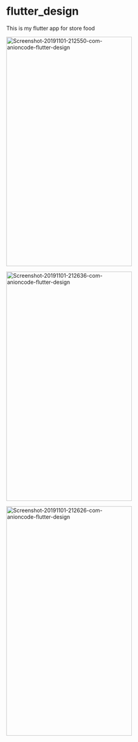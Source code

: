 # flutter_design

 This is my flutter app for store food
 
 <a href="https://ibb.co/9h997tC"><img src="https://i.ibb.co/0Kjjxtd/Screenshot-20191101-212550-com-anioncode-flutter-design.jpg" alt="Screenshot-20191101-212550-com-anioncode-flutter-design" border="0" width="330" height="600"></a>
 
 <a href="https://ibb.co/xfKQmxZ"><img src="https://i.ibb.co/qWLw0T6/Screenshot-20191101-212636-com-anioncode-flutter-design.jpg" alt="Screenshot-20191101-212636-com-anioncode-flutter-design" border="0" width="330" height="600"></a>
 
 <a href="https://ibb.co/JyGjKy9"><img src="https://i.ibb.co/SdMwPdz/Screenshot-20191101-212626-com-anioncode-flutter-design.jpg" alt="Screenshot-20191101-212626-com-anioncode-flutter-design" border="0" width="330" height="600"></a>
 
